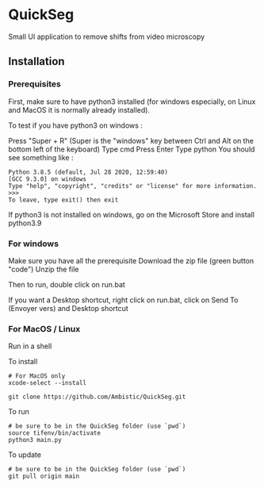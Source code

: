 # QuickSeg

Small UI application to remove shifts from video microscopy

## Installation
### Prerequisites
First, make sure to have python3 installed (for windows especially, on Linux and MacOS it is normally already installed).

To test if you have python3 on windows :

Press "Super + R" (Super is the "windows" key between Ctrl and Alt on the bottom left of the keyboard)
Type cmd
Press Enter
Type python
You should see something like :

```
Python 3.8.5 (default, Jul 28 2020, 12:59:40) 
[GCC 9.3.0] on windows
Type "help", "copyright", "credits" or "license" for more information.
>>> 
To leave, type exit() then exit
```
If python3 is not installed on windows, go on the Microsoft Store and install python3.9

### For windows
Make sure you have all the prerequisite
Download the zip file (green button "code")
Unzip the file

Then to run, double click on run.bat

If you want a Desktop shortcut, right click on run.bat, click on Send To (Envoyer vers) and Desktop shortcut

### For MacOS / Linux
Run in a shell

To install

```
# For MacOS only
xcode-select --install

git clone https://github.com/Ambistic/QuickSeg.git
```

To run

```
# be sure to be in the QuickSeg folder (use `pwd`)
source tifenv/bin/activate
python3 main.py
```

To update

```
# be sure to be in the QuickSeg folder (use `pwd`)
git pull origin main
```
